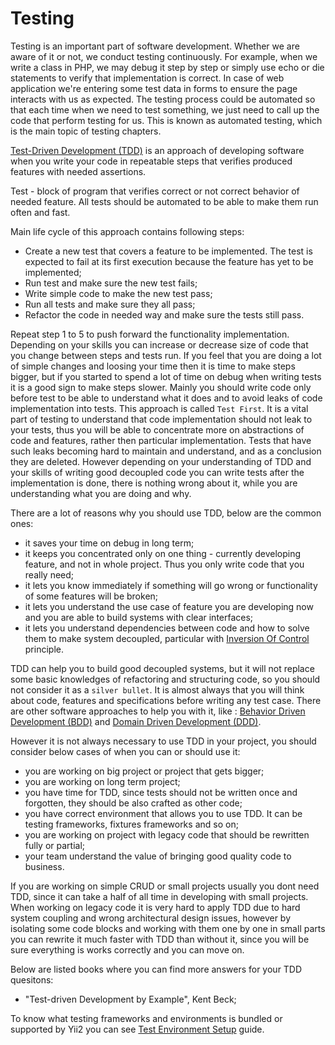 Testing
=======

Testing is an important part of software development. Whether we are aware of it or not, we conduct testing continuously.
For example, when we write a class in PHP, we may debug it step by step or simply use echo or die statements to verify
that implementation is correct. In case of web application we're entering some test data in forms to ensure the page
interacts with us as expected. The testing process could be automated so that each time when we need to test something,
we just need to call up the code that perform testing for us. This is known as automated testing, which is the main topic
of testing chapters.

[Test-Driven Development (TDD)](http://en.wikipedia.org/wiki/Test-driven_development) is an approach of developing software when you write your code in repeatable steps that verifies produced features
with needed assertions.

Test - block of program that verifies correct or not correct behavior of needed feature. All tests should be automated to be able to make them
run often and fast.

Main life cycle of this approach contains following steps:

- Create a new test that covers a feature to be implemented. The test is expected to fail at its first execution because the feature has yet to be implemented;
- Run test and make sure the new test fails;
- Write simple code to make the new test pass;
- Run all tests and make sure they all pass;
- Refactor the code in needed way and make sure the tests still pass.

Repeat step 1 to 5 to push forward the functionality implementation. Depending on your skills you can increase or decrease size
of code that you change between steps and tests run. If you feel that you are doing a lot of simple changes and loosing your time then it is
time to make steps bigger, but if you started to spend a lot of time on debug when writing tests it is a good sign to make steps slower.
Mainly you should write code only before test to be able to understand what it does and to avoid leaks of code implementation into tests. This approach
is called `Test First`. It is a vital part of testing to understand that code implementation should not leak to your tests, thus you will
be able to concentrate more on abstractions of code and features, rather then particular implementation. Tests that have such leaks becoming
hard to maintain and understand, and as a conclusion they are deleted. However depending on your understanding of TDD and your skills of writing good decoupled code you can write tests after
the implementation is done, there is nothing wrong about it, while you are understanding what you are doing and why.

There are a lot of reasons why you should use TDD, below are the common ones:

- it saves your time on debug in long term;
- it keeps you concentrated only on one thing - currently developing feature, and not in whole project. Thus you only write code that you really need;
- it lets you know immediately if something will go wrong or functionality of some features will be broken;  
- it lets you understand the use case of feature you are developing now and you are able to build systems with clear interfaces;
- it lets you understand dependencies between code and how to solve them to make system decoupled, particular with [Inversion Of Control](http://en.wikipedia.org/wiki/Inversion_of_control) principle.

TDD can help you to build good decoupled systems, but it will not replace some basic knowledges of refactoring and structuring code, so you
should not consider it as a `silver bullet`. It is almost always that you will think about code, features and specifications before writing any test case.
There are other software approaches to help you with it, like : [Behavior Driven Development (BDD)](http://en.wikipedia.org/wiki/Behavior-driven_development) and [Domain Driven Development (DDD)](https://en.wikipedia.org/wiki/Domain-driven_design).

However it is not always necessary to use TDD in your project, you should consider below cases of when you can or should use it:

- you are working on big project or project that gets bigger;
- you are working on long term project;
- you have time for TDD, since tests should not be written once and forgotten, they should be also crafted as other code;
- you have correct environment that allows you to use TDD. It can be testing frameworks, fixtures frameworks and so on;
- you are working on project with legacy code that should be rewritten fully or partial;
- your team understand the value of bringing good quality code to business.

If you are working on simple CRUD or small projects usually you dont need TDD, since it can take a half of all time in developing with small projects.
When working on legacy code it is very hard to apply TDD due to hard system coupling and wrong architectural design issues, however by isolating some code blocks 
and working with them one by one in small parts you can rewrite it much faster with TDD than without it, since you will be sure everything is works correctly and you can move on.

Below are listed books where you can find more answers for your TDD quesitons:

- "Test-driven Development by Example",  Kent Beck;

To know what testing frameworks and environments is bundled or supported by Yii2 you can see [Test Environment Setup](test-environment-setup.md) guide.
